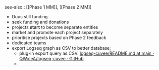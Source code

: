 see-also:: [[Phase 1 MM]], [[Phase 2 MM]]

- Duus still funding
- seek funding and donations
- projects **start** to become separate entities
- market and promote each project separately
- prioritise projects based on Phase 2 feedback
- dedicated teams
- export Logseq graph as CSV to better database;
	- plug-in export query as CSV: [logseq-cuvee/README.md at main · QWxleA/logseq-cuvee · GitHub](https://github.com/QWxleA/logseq-cuvee/blob/main/README.md)
	-